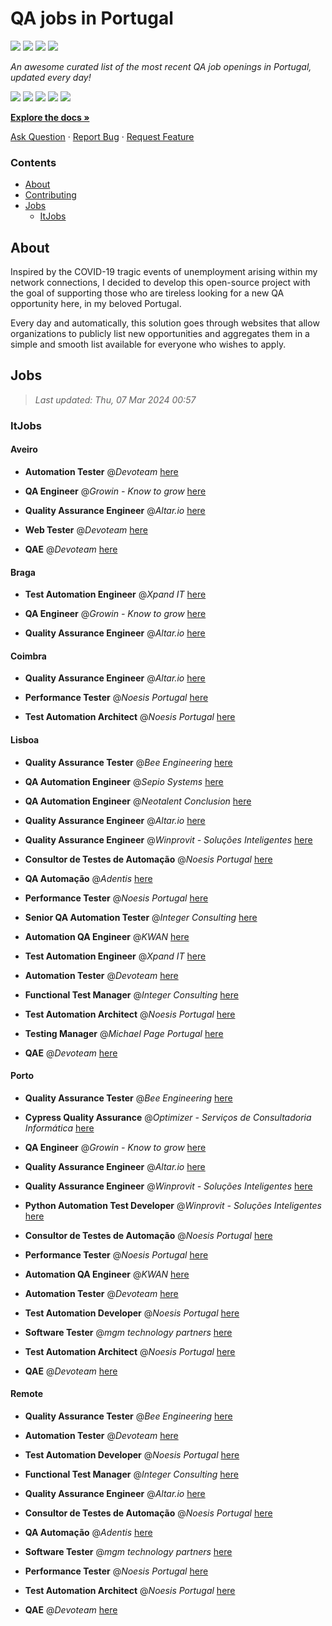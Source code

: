 QA jobs in Portugal
========================

![](https://img.shields.io/static/v1?label=%F0%9F%8C%9F&message=If%20Useful&color=BC4E99)
[![](https://img.shields.io/github/stars/sergiomartins8/qa-jobs-in-portugal)](https://github.com/sergiomartins8/qa-jobs-in-portugal/stargazers)
[![](https://img.shields.io/github/forks/sergiomartins8/qa-jobs-in-portugal)](https://github.com/sergiomartins8/qa-jobs-in-portugal/network/members)
[![](https://img.shields.io/badge/-sergiomartins8-blue?logo=Linkedin&logoColor=white)](https://www.linkedin.com/in/sergiomartins8/)

_An awesome curated list of the most recent QA job openings in Portugal, updated every day!_

[![](https://img.shields.io/github/v/release/sergiomartins8/qa-jobs-in-portugal)](https://github.com/sergiomartins8/qa-jobs-in-portugal/releases)
[![](https://github.com/sergiomartins8/qa-jobs-in-portugal/workflows/release/badge.svg)](https://github.com/sergiomartins8/qa-jobs-in-portugal/actions?query=workflow%3Arelease)
[![](https://img.shields.io/github/issues/sergiomartins8/qa-jobs-in-portugal)](https://github.com/sergiomartins8/qa-jobs-in-portugal/issues)
[![](https://img.shields.io/github/contributors/sergiomartins8/qa-jobs-in-portugal)](https://github.com/sergiomartins8/qa-jobs-in-portugal/graphs/contributors)
[![](https://img.shields.io/github/license/sergiomartins8/qa-jobs-in-portugal)](https://github.com/sergiomartins8/qa-jobs-in-portugal/blob/master/LICENSE)

**[Explore the docs »](https://github.com/sergiomartins8/qa-jobs-in-portugal/blob/master/docs/DOCUMENTATION.md)**

[Ask Question](https://github.com/sergiomartins8/qa-jobs-in-portugal/issues) 
·
[Report Bug](https://github.com/sergiomartins8/qa-jobs-in-portugal/issues)
·
[Request Feature](https://github.com/sergiomartins8/qa-jobs-in-portugal/issues)

### Contents
* [About](#about)
* [Contributing](https://github.com/sergiomartins8/qa-jobs-in-portugal/blob/master/docs/CONTRIBUTING.md)
* [Jobs](#jobs)
  * [ItJobs](#itjobs)

## About
Inspired by the COVID-19 tragic events of unemployment arising within my network connections, I decided to develop this open-source project with the goal of supporting those who are tireless looking for a new QA opportunity here, in my beloved Portugal.

Every day and automatically, this solution goes through websites that allow organizations to publicly list new opportunities and aggregates them in a simple and smooth list available for everyone who wishes to apply.

Jobs
---------

> _Last updated: Thu, 07 Mar 2024 00:57_

### ItJobs

#### Aveiro

- **Automation Tester** @_Devoteam_ [here](https://www.itjobs.pt/oferta/480080/automation-tester)


- **QA Engineer** @_Growin - Know to grow_ [here](https://www.itjobs.pt/oferta/479155/qa-engineer)


- **Quality Assurance Engineer** @_Altar.io_ [here](https://www.itjobs.pt/oferta/480146/quality-assurance-engineer)


- **Web Tester** @_Devoteam_ [here](https://www.itjobs.pt/oferta/479839/web-tester)


- **QAE** @_Devoteam_ [here](https://www.itjobs.pt/oferta/479058/qae)

#### Braga

- **Test Automation Engineer** @_Xpand IT_ [here](https://www.itjobs.pt/oferta/479733/test-automation-engineer)


- **QA Engineer** @_Growin - Know to grow_ [here](https://www.itjobs.pt/oferta/479155/qa-engineer)


- **Quality Assurance Engineer** @_Altar.io_ [here](https://www.itjobs.pt/oferta/480146/quality-assurance-engineer)

#### Coimbra

- **Quality Assurance Engineer** @_Altar.io_ [here](https://www.itjobs.pt/oferta/480146/quality-assurance-engineer)


- **Performance Tester** @_Noesis Portugal_ [here](https://www.itjobs.pt/oferta/479259/performance-tester-all-locations)


- **Test Automation Architect** @_Noesis Portugal_ [here](https://www.itjobs.pt/oferta/479673/test-automation-architect-all-locations)

#### Lisboa

- **Quality Assurance Tester** @_Bee Engineering_ [here](https://www.itjobs.pt/oferta/480196/quality-assurance-tester)


- **QA Automation Engineer** @_Sepio Systems_ [here](https://www.itjobs.pt/oferta/479523/qa-automation-engineer)


- **QA Automation Engineer** @_Neotalent Conclusion_ [here](https://www.itjobs.pt/oferta/479608/qa-automation-engineer)


- **Quality Assurance Engineer** @_Altar.io_ [here](https://www.itjobs.pt/oferta/480146/quality-assurance-engineer)


- **Quality Assurance Engineer** @_Winprovit - Soluções Inteligentes_ [here](https://www.itjobs.pt/oferta/479566/quality-assurance-engineer)


- **Consultor de Testes de Automação** @_Noesis Portugal_ [here](https://www.itjobs.pt/oferta/479674/consultor-de-testes-de-automacao-all-locations)


- **QA Automação** @_Adentis_ [here](https://www.itjobs.pt/oferta/479541/qa-automacao)


- **Performance Tester** @_Noesis Portugal_ [here](https://www.itjobs.pt/oferta/479259/performance-tester-all-locations)


- **Senior QA Automation Tester** @_Integer Consulting_ [here](https://www.itjobs.pt/oferta/478832/senior-qa-automation-tester)


- **Automation QA Engineer** @_KWAN_ [here](https://www.itjobs.pt/oferta/479657/qa-automatico)


- **Test Automation Engineer** @_Xpand IT_ [here](https://www.itjobs.pt/oferta/479733/test-automation-engineer)


- **Automation Tester** @_Devoteam_ [here](https://www.itjobs.pt/oferta/480080/automation-tester)


- **Functional Test Manager** @_Integer Consulting_ [here](https://www.itjobs.pt/oferta/478628/functional-test-manager)


- **Test Automation Architect** @_Noesis Portugal_ [here](https://www.itjobs.pt/oferta/479673/test-automation-architect-all-locations)


- **Testing Manager** @_Michael Page Portugal_ [here](https://www.itjobs.pt/oferta/479401/testing-manager)


- **QAE** @_Devoteam_ [here](https://www.itjobs.pt/oferta/479058/qae)

#### Porto

- **Quality Assurance Tester** @_Bee Engineering_ [here](https://www.itjobs.pt/oferta/480196/quality-assurance-tester)


- **Cypress Quality Assurance** @_Optimizer - Serviços de Consultadoria Informática_ [here](https://www.itjobs.pt/oferta/479429/cypress-quality-assurance)


- **QA Engineer** @_Growin - Know to grow_ [here](https://www.itjobs.pt/oferta/479155/qa-engineer)


- **Quality Assurance Engineer** @_Altar.io_ [here](https://www.itjobs.pt/oferta/480146/quality-assurance-engineer)


- **Quality Assurance Engineer** @_Winprovit - Soluções Inteligentes_ [here](https://www.itjobs.pt/oferta/479440/quality-assurance-engineer)


- **Python Automation Test Developer** @_Winprovit - Soluções Inteligentes_ [here](https://www.itjobs.pt/oferta/479163/python-automation-test-developer)


- **Consultor de Testes de Automação** @_Noesis Portugal_ [here](https://www.itjobs.pt/oferta/479674/consultor-de-testes-de-automacao-all-locations)


- **Performance Tester** @_Noesis Portugal_ [here](https://www.itjobs.pt/oferta/479259/performance-tester-all-locations)


- **Automation QA Engineer** @_KWAN_ [here](https://www.itjobs.pt/oferta/479657/qa-automatico)


- **Automation Tester** @_Devoteam_ [here](https://www.itjobs.pt/oferta/480080/automation-tester)


- **Test Automation Developer** @_Noesis Portugal_ [here](https://www.itjobs.pt/oferta/479067/test-automation-developer-porto)


- **Software Tester** @_mgm technology partners_ [here](https://www.itjobs.pt/oferta/480206/software-tester)


- **Test Automation Architect** @_Noesis Portugal_ [here](https://www.itjobs.pt/oferta/479673/test-automation-architect-all-locations)


- **QAE** @_Devoteam_ [here](https://www.itjobs.pt/oferta/479058/qae)

#### Remote

- **Quality Assurance Tester** @_Bee Engineering_ [here](https://www.itjobs.pt/oferta/480196/quality-assurance-tester)


- **Automation Tester** @_Devoteam_ [here](https://www.itjobs.pt/oferta/480080/automation-tester)


- **Test Automation Developer** @_Noesis Portugal_ [here](https://www.itjobs.pt/oferta/479067/test-automation-developer-porto)


- **Functional Test Manager** @_Integer Consulting_ [here](https://www.itjobs.pt/oferta/478628/functional-test-manager)


- **Quality Assurance Engineer** @_Altar.io_ [here](https://www.itjobs.pt/oferta/480146/quality-assurance-engineer)


- **Consultor de Testes de Automação** @_Noesis Portugal_ [here](https://www.itjobs.pt/oferta/479674/consultor-de-testes-de-automacao-all-locations)


- **QA Automação** @_Adentis_ [here](https://www.itjobs.pt/oferta/479541/qa-automacao)


- **Software Tester** @_mgm technology partners_ [here](https://www.itjobs.pt/oferta/480206/software-tester)


- **Performance Tester** @_Noesis Portugal_ [here](https://www.itjobs.pt/oferta/479259/performance-tester-all-locations)


- **Test Automation Architect** @_Noesis Portugal_ [here](https://www.itjobs.pt/oferta/479673/test-automation-architect-all-locations)


- **QAE** @_Devoteam_ [here](https://www.itjobs.pt/oferta/479058/qae)

